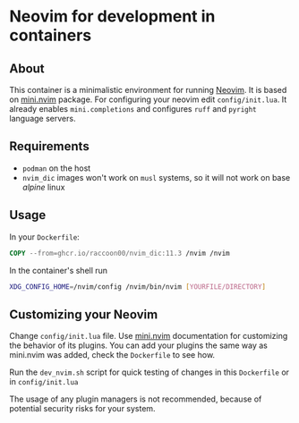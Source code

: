 # Neovim for development in containers

## About

This container is a minimalistic environment for running [Neovim](https://github.com/neovim/neovim). 
It is based on [mini.nvim](https://github.com/echasnovski/mini.nvim) package. 
For configuring your neovim edit ``config/init.lua``. It already enables ``mini.completions`` and configures ``ruff`` and ``pyright`` language servers. 

## Requirements

 - ``podman`` on the host
 - ``nvim_dic`` images won't work on ``musl`` systems, so it will not work on base *alpine* linux

## Usage

In your ``Dockerfile``:

```dockerfile
COPY --from=ghcr.io/raccoon00/nvim_dic:11.3 /nvim /nvim
```

In the container's shell run

```sh
XDG_CONFIG_HOME=/nvim/config /nvim/bin/nvim [YOURFILE/DIRECTORY]
```

## Customizing your Neovim

Change ``config/init.lua`` file. 
Use [mini.nvim](https://github.com/echasnovski/mini.nvim) documentation for customizing the behavior of its plugins.
You can add your plugins the same way as mini.nvim was added, check the ``Dockerfile`` to see how.

Run the ``dev_nvim.sh`` script for quick testing of changes in this ``Dockerfile`` or in ``config/init.lua``

The usage of any plugin managers is not recommended, because of potential security risks for your system.


